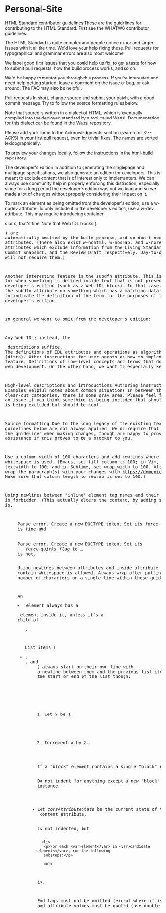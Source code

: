 # Personal-Site

HTML Standard contributor guidelines
These are the guidelines for contributing to the HTML Standard. First see the WHATWG contributor guidelines.

The HTML Standard is quite complex and people notice minor and larger issues with it all the time. We'd love your help fixing these. Pull requests for typographical and grammar errors are also most welcome.

We label good first issues that you could help us fix, to get a taste for how to submit pull requests, how the build process works, and so on.

We'd be happy to mentor you through this process. If you're interested and need help getting started, leave a comment on the issue or bug, or ask around. The FAQ may also be helpful.

Pull requests
In short, change source and submit your patch, with a good commit message. Try to follow the source formatting rules below.

Note that source is written in a dialect of HTML, which is eventually compiled into the deployed standard by a tool called Wattsi. Documentation for this dialect can be found in the Wattsi repository.

Please add your name to the Acknowledgments section (search for <!-- ACKS) in your first pull request, even for trivial fixes. The names are sorted lexicographically.

To preview your changes locally, follow the instructions in the html-build repository.

The developer's edition
In addition to generating the singlepage and multipage specifications, we also generate an edition for developers. This is meant to exclude content that is of interest only to implementers. We can always use community help in properly enforcing this distinction, especially since for a long period the developer's edition was not working and so we made a lot of changes without properly considering their impact on it.

To mark an element as being omitted from the developer's edition, use a w-nodev attribute. To only include it in the developer's edition, use a w-dev attribute. This may require introducing container <div>s or <span>s; that's fine. Note that Web IDL blocks (<pre class="idl">) are automatically omitted by the build process, and so don't need w-nodev attributes. (There also exist w-nohtml, w-nosnap, and w-noreview attributes which exclude information from the Living Standard, the Commit Snapshot, and the Review Draft respectively. Day-to-day changes will not require them.)

Another interesting feature is the subdfn attribute. This is useful for when something is defined inside text that is not present in the developer's edition (such as a Web IDL block). In that case, we can use the subdfn attribute on something which has a matching data-x attribute, to indicate the definition of the term for the purposes of the developer's edition.

In general we want to omit from the developer's edition:

Any Web IDL; instead, the <dl class="domintro"> descriptions suffice.
The definitions of IDL attributes and operations as algorithmic steps (ditto).
Other instructions for user agents on how to implement a feature.
Definitions of low-level concepts and terms that do not impact web development.
On the other hand, we want to especially keep:

High-level descriptions and introductions
Authoring instructions
Examples
Helpful notes about common situations
In between these clear-cut categories, there is some gray area. Please feel free to open an issue if you think something is being included that shouldn't be, or is being excluded but should be kept.

Source formatting
Due to the long legacy of the existing text the guidelines below are not always applied. We do require that you apply the guidelines when making changes, though are happy to provide assistance if this proves to be a blocker to you.

Use a column width of 100 characters and add newlines where whitespace is used. (Emacs, set fill-column to 100; in Vim, set textwidth to 100; and in Sublime, set wrap_width to 100. Alternatively, wrap the paragraph(s) with your changes with https://domenic.github.io/rewrapper/. Make sure that column length to rewrap is set to 100.)

Using newlines between "inline" element tag names and their content is forbidden. (This actually alters the content, by adding spaces.) That is,

   <dd><span>Parse error</span>. Create a new DOCTYPE token. Set its <i data-x="force-quirks
   flag">force-quirks flag</i> to …
is fine and

   <dd><span>Parse error</span>. Create a new DOCTYPE token. Set its <i data-x="force-quirks flag">
   force-quirks flag</i> to …
is not.

Using newlines between attributes and inside attribute values that contain whitespace is allowed. Always wrap after putting the maximum number of characters on a single line within these guidelines.

An <li> element always has a <p> element inside it, unless it's a child of <ul class="brief">.

List items (<li>, <dt>, and <dd>) always start on their own line with a newline between them and the previous list item. No extra newline at the start or end of the list though:

 <ol>
  <li><p>Let <var>x</var> be 1.</p></li>

  <li><p>Increment <var>x</var> by 2.</p></li>
 </ol>
If a "block" element contains a single "block" element, do not put it on a new line.

Do not indent for anything except a new "block" element. For instance

   <li><p>Let <var>corsAttributeState</var> be the current state of the element's <code
   data-x="attr-link-crossorigin">crossorigin</code> content attribute.</p></li>
is not indented, but

      <li>
       <p>For each <var>element</var> in <var>candidate elements</var>, run the following
       substeps:</p>

       <ol>
is.

End tags must not be omitted (except where it is consistent to do so) and attribute values must be quoted (use double quotes).